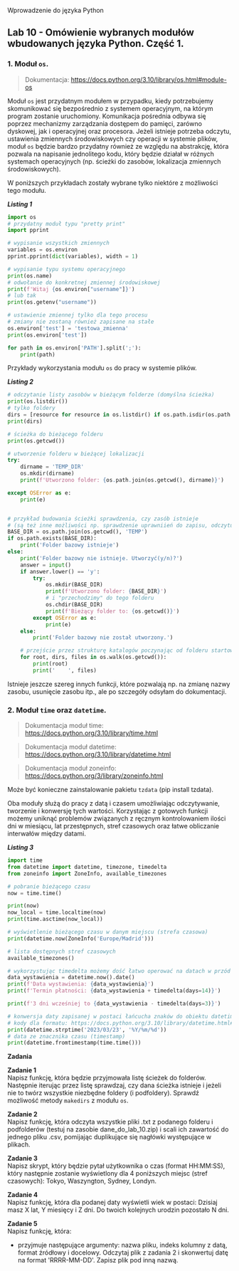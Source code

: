 Wprowadzenie do języka Python

## Lab 10 - Omówienie wybranych modułów wbudowanych języka Python. Część 1.


### **1. Moduł `os`.**

> Dokumentacja: https://docs.python.org/3.10/library/os.html#module-os

Moduł `os` jest przydatnym modułem w przypadku, kiedy potrzebujemy skomunikować się bezpośrednio z systemem operacyjnym, na którym program zostanie uruchomiony. Komunikacja pośrednia odbywa się poprzez mechanizmy zarządzania dostępem do pamięci, zarówno dyskowej, jak i operacyjnej oraz procesora. Jeżeli istnieje potrzeba odczytu, ustawienia zmiennych środowiskowych czy operacji w systemie plików, moduł `os` będzie bardzo przydatny również ze względu na abstrakcję, która pozwala na napisanie jednolitego kodu, który będzie działał w różnych systemach operacyjnych (np. ścieżki do zasobów, lokalizacja zmiennych środowiskowych).

W poniższych przykładach zostały wybrane tylko niektóre z możliwości tego modułu.

**_Listing 1_**
```python
import os
# przydatny moduł typu "pretty print"
import pprint

# wypisanie wszystkich zmiennych
variables = os.environ
pprint.pprint(dict(variables), width = 1)

# wypisanie typu systemu operacyjnego
print(os.name)
# odwołanie do konkretnej zmiennej środowiskowej
print(f'Witaj {os.environ["username"]}')
# lub tak
print(os.getenv("username"))

# ustawienie zmiennej tylko dla tego procesu
# zmiany nie zostaną również zapisane na stałe
os.environ['test'] = 'testowa_zmienna'
print(os.environ['test'])

for path in os.environ['PATH'].split(';'):
    print(path)
```

Przykłady wykorzystania modułu `os` do pracy w systemie plików.

**_Listing 2_**
```python
# odczytanie listy zasobów w bieżącym folderze (domyślna ścieżka)
print(os.listdir())
# tylko foldery
dirs = [resource for resource in os.listdir() if os.path.isdir(os.path.join(resource))]
print(dirs)

# ścieżka do bieżącego folderu
print(os.getcwd())

# utworzenie folderu w bieżącej lokalizacji
try:
    dirname = 'TEMP_DIR'
    os.mkdir(dirname)
    print(f'Utworzono folder: {os.path.join(os.getcwd(), dirname)}')

except OSError as e:
    print(e)


# przykład budowania ścieżki sprawdzenia, czy zasób istnieje
# (są też inne możliwości np. sprawdzenie uprawniień do zapisu, odczytu itp.)
BASE_DIR = os.path.join(os.getcwd(), 'TEMP')
if os.path.exists(BASE_DIR):
    print('Folder bazowy istnieje')
else:
    print('Folder bazowy nie istnieje. Utworzyć(y/n)?')
    answer = input()
    if answer.lower() == 'y':
        try:
            os.mkdir(BASE_DIR)
            print(f'Utworzono folder: {BASE_DIR}')
            # i "przechodzimy" do tego folderu
            os.chdir(BASE_DIR)
            print(f'Bieżący folder to: {os.getcwd()}')
        except OSError as e:
            print(e)
    else:
        print('Folder bazowy nie został utworzony.')

    # przejście przez strukturę katalogów poczynając od folderu startowego (topdown)
    for root, dirs, files in os.walk(os.getcwd()):
        print(root)
        print('    ', files)

```

Istnieje jeszcze szereg innych funkcji, które pozwalają np. na zmianę nazwy zasobu, usunięcie zasobu itp., ale po szczegóły odsyłam do dokumentacji.

### **2. Moduł `time` oraz `datetime`.**

> Dokumentacja moduł time: https://docs.python.org/3.10/library/time.html

> Dokumentacja moduł datetime: https://docs.python.org/3.10/library/datetime.html

> Dokumentacja moduł zoneinfo: https://docs.python.org/3/library/zoneinfo.html

Może być konieczne zainstalowanie pakietu `tzdata` (pip install tzdata).

Oba moduły służą do pracy z datą i czasem umożliwiając odczytywanie, tworzenie i konwersję tych wartości. Korzystając z gotowych funkcji możemy uniknąć problemów związanych z ręcznym kontrolowaniem ilości dni w miesiącu, lat przestępnych, stref czasowych oraz łatwe obliczanie interwałów między datami.

**_Listing 3_**
```python
import time
from datetime import datetime, timezone, timedelta
from zoneinfo import ZoneInfo, available_timezones

# pobranie bieżącego czasu
now = time.time()

print(now)
now_local = time.localtime(now)
print(time.asctime(now_local))

# wyświetlenie bieżącego czasu w danym miejscu (strefa czasowa)
print(datetime.now(ZoneInfo('Europe/Madrid')))

# lista dostępnych stref czasowych
available_timezones()

# wykorzystując timedelta możemy dość łatwo operować na datach w przód lub w tył
data_wystawienia = datetime.now().date()
print(f'Data wystawienia: {data_wystawienia}')
print(f'Termin płatności: {data_wystawienia + timedelta(days=14)}')

print(f'3 dni wcześniej to {data_wystawienia - timedelta(days=3)}')

# konwersja daty zapisanej w postaci łańcucha znaków do obiektu datetime
# kody dla formatu: https://docs.python.org/3.10/library/datetime.html#strftime-and-strptime-format-codes
print(datetime.strptime('2023/03/23', '%Y/%m/%d'))
# data ze znacznika czasu (timestamp)
print(datetime.fromtimestamp(time.time()))

```

**Zadania**

**Zadanie 1**  
Napisz funkcję, która będzie przyjmowała listę ścieżek do folderów. Następnie iterując przez listę sprawdzaj, czy dana ścieżka istnieje i jeżeli nie to twórz wszystkie niezbędne foldery (i podfoldery). Sprawdź możliwość metody `makedirs` z modułu `os`.

**Zadanie 2**  
Napisz funkcję, która odczyta wszystkie pliki .txt z podanego folderu i podfolderów (testuj na zasobie dane_do_lab_10.zip) i scali ich zawartość do jednego pliku .csv, pomijając duplikujące się nagłówki występujące w plikach.

**Zadanie 3**  
Napisz skrypt, który będzie pytał użytkownika o czas (format HH:MM:SS), który następnie zostanie wyświetlony dla 4 poniższych miejsc (stref czasowych): Tokyo, Waszyngton, Sydney, Londyn.

**Zadanie 4**  
Napisz funkcję, która dla podanej daty wyświetli wiek w postaci:
Dzisiaj masz X lat, Y miesięcy i Z dni. Do twoich kolejnych urodzin pozostało N dni.

**Zadanie 5**  
Napisz funkcję, która:
* przyjmuje następujące argumenty: nazwa pliku, indeks kolumny z datą, format źródłowy i docelowy.
Odczytaj plik z zadania 2 i skonwertuj datę na format 'RRRR-MM-DD'. Zapisz plik pod inną nazwą.
